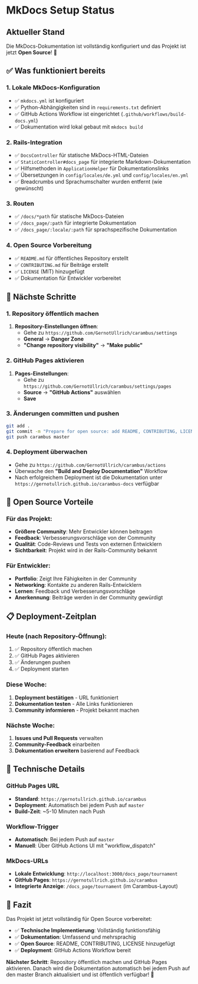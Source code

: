 # MkDocs Setup Status

## Aktueller Stand

Die MkDocs-Dokumentation ist vollständig konfiguriert und das Projekt ist jetzt **Open Source**! 🎉

## ✅ Was funktioniert bereits

### 1. Lokale MkDocs-Konfiguration
- ✅ `mkdocs.yml` ist konfiguriert
- ✅ Python-Abhängigkeiten sind in `requirements.txt` definiert
- ✅ GitHub Actions Workflow ist eingerichtet (`.github/workflows/build-docs.yml`)
- ✅ Dokumentation wird lokal gebaut mit `mkdocs build`

### 2. Rails-Integration
- ✅ `DocsController` für statische MkDocs-HTML-Dateien
- ✅ `StaticController#docs_page` für integrierte Markdown-Dokumentation
- ✅ Hilfsmethoden in `ApplicationHelper` für Dokumentationslinks
- ✅ Übersetzungen in `config/locales/de.yml` und `config/locales/en.yml`
- ✅ Breadcrumbs und Sprachumschalter wurden entfernt (wie gewünscht)

### 3. Routen
- ✅ `/docs/*path` für statische MkDocs-Dateien
- ✅ `/docs_page/:path` für integrierte Dokumentation
- ✅ `/docs_page/:locale/:path` für sprachspezifische Dokumentation

### 4. Open Source Vorbereitung
- ✅ `README.md` für öffentliches Repository erstellt
- ✅ `CONTRIBUTING.md` für Beiträge erstellt
- ✅ `LICENSE` (MIT) hinzugefügt
- ✅ Dokumentation für Entwickler vorbereitet

## 🚀 Nächste Schritte

### 1. Repository öffentlich machen
1. **Repository-Einstellungen öffnen**:
   - Gehe zu `https://github.com/GernotUllrich/carambus/settings`
   - **General** → **Danger Zone**
   - **"Change repository visibility"** → **"Make public"**

### 2. GitHub Pages aktivieren
1. **Pages-Einstellungen**:
   - Gehe zu `https://github.com/GernotUllrich/carambus/settings/pages`
   - **Source** → **"GitHub Actions"** auswählen
   - **Save**

### 3. Änderungen committen und pushen
```bash
git add .
git commit -m "Prepare for open source: add README, CONTRIBUTING, LICENSE, clean up docs page"
git push carambus master
```

### 4. Deployment überwachen
- Gehe zu `https://github.com/GernotUllrich/carambus/actions`
- Überwache den **"Build and Deploy Documentation"** Workflow
- Nach erfolgreichem Deployment ist die Dokumentation unter `https://gernotullrich.github.io/carambus-docs` verfügbar

## 🌟 Open Source Vorteile

### Für das Projekt:
- **Größere Community**: Mehr Entwickler können beitragen
- **Feedback**: Verbesserungsvorschläge von der Community
- **Qualität**: Code-Reviews und Tests von externen Entwicklern
- **Sichtbarkeit**: Projekt wird in der Rails-Community bekannt

### Für Entwickler:
- **Portfolio**: Zeigt Ihre Fähigkeiten in der Community
- **Networking**: Kontakte zu anderen Rails-Entwicklern
- **Lernen**: Feedback und Verbesserungsvorschläge
- **Anerkennung**: Beiträge werden in der Community gewürdigt

## 📋 Deployment-Zeitplan

### Heute (nach Repository-Öffnung):
1. ✅ Repository öffentlich machen
2. ✅ GitHub Pages aktivieren
3. ✅ Änderungen pushen
4. ✅ Deployment starten

### Diese Woche:
1. **Deployment bestätigen** - URL funktioniert
2. **Dokumentation testen** - Alle Links funktionieren
3. **Community informieren** - Projekt bekannt machen

### Nächste Woche:
1. **Issues und Pull Requests** verwalten
2. **Community-Feedback** einarbeiten
3. **Dokumentation erweitern** basierend auf Feedback

## 🔧 Technische Details

### GitHub Pages URL
- **Standard**: `https://gernotullrich.github.io/carambus`
- **Deployment**: Automatisch bei jedem Push auf `master`
- **Build-Zeit**: ~5-10 Minuten nach Push

### Workflow-Trigger
- **Automatisch**: Bei jedem Push auf `master`
- **Manuell**: Über GitHub Actions UI mit "workflow_dispatch"

### MkDocs-URLs
- **Lokale Entwicklung**: `http://localhost:3000/docs_page/tournament`
- **GitHub Pages**: `https://gernotullrich.github.io/carambus`
- **Integrierte Anzeige**: `/docs_page/tournament` (im Carambus-Layout)

## 🎯 Fazit

Das Projekt ist jetzt vollständig für Open Source vorbereitet:

- ✅ **Technische Implementierung**: Vollständig funktionsfähig
- ✅ **Dokumentation**: Umfassend und mehrsprachig
- ✅ **Open Source**: README, CONTRIBUTING, LICENSE hinzugefügt
- ✅ **Deployment**: GitHub Actions Workflow bereit

**Nächster Schritt**: Repository öffentlich machen und GitHub Pages aktivieren. Danach wird die Dokumentation automatisch bei jedem Push auf den master Branch aktualisiert und ist öffentlich verfügbar! 🚀
